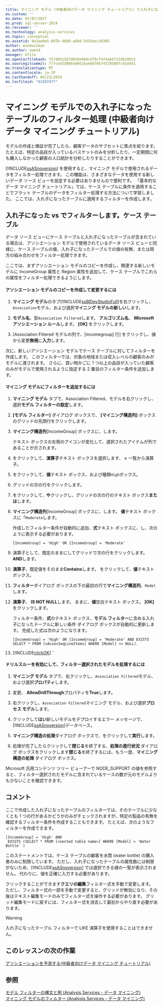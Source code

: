 ```yaml
---
title: マイニング モデル (中級者向けデータ マイニング チュートリアル) で入れ子になったテーブルをフィルター処理 |Microsoft Docs
ms.custom: ''
ms.date: 03/07/2017
ms.prod: sql-server-2014
ms.reviewer: ''
ms.technology: analysis-services
ms.topic: conceptual
ms.assetid: 0a3ae0e5-897b-4898-a60d-5455eec3d305
author: minewiskan
ms.author: owend
manager: kfile
ms.openlocfilehash: f57d691587d658e968cd79cf4f4ab4731db29915
ms.sourcegitcommit: f7fced330b64d6616aeb8766747295807c92dd41
ms.translationtype: MT
ms.contentlocale: ja-JP
ms.lasthandoff: 04/23/2019
ms.locfileid: "63267477"
---
```

# <a name="filtering-a-nested-table-in-a-mining-model-intermediate-data-mining-tutorial"></a>マイニング モデルでの入れ子になったテーブルのフィルター処理 (中級者向けデータ マイニング チュートリアル)
  モデルの作成と検証が完了したら、顧客データのサブセットに焦点を絞ります。 たとえば、特定の品目が入っているバスケットのみを分析したり、一定期間に何も購入しなかった顧客の人口統計を分析したりすることができます。  
  
 [!INCLUDE[ssASnoversion](../includes/ssasnoversion-md.md)] を使用すると、マイニング モデルで使用されるデータをフィルター処理できます。 この機能は、さまざまなデータを使用する新しいデータ ソース ビューを設定する必要はありませんので便利です。 「基本的なデータ マイニング チュートリアル」では、ケース テーブルに条件を適用することでフラット テーブルのデータをフィルター処理する方法について学習しました。 ここでは、入れ子になったテーブルに適用するフィルターを作成します。  
  
## <a name="filters-on-nested-vs-case-tables"></a>入れ子になった vs でフィルターします。ケース テーブル  
 データ ソース ビューにケース テーブルと入れ子になったテーブルが含まれている場合は、アソシエーション モデルで使用されているデータ ソース ビューと同様に、ケース テーブルの値、入れ子になったテーブルでの値の有無、または両方の組み合わせをフィルター処理できます。  
  
 ここでは、まずアソシエーション モデルのコピーを作成し、関連する新しいモデルに IncomeGroup 属性と Region 属性を追加して、ケース テーブルでこれらの属性をフィルター処理できるようにします。  
  
#### <a name="to-create-and-modify-a-copy-of-the-association-model"></a>アソシエーション モデルのコピーを作成して変更するには  
  
1.  **マイニング モデル**のタブ[!INCLUDE[ssBIDevStudioFull](../includes/ssbidevstudiofull-md.md)]を右クリックし、`Association`モデル、および選択**マイニング モデルの新しい**します。  
  
2.  **モデル名**、型`Association Filtered`します。 **アルゴリズム名**、 **Microsoft アソシエーション ルール**します。 **[OK]** をクリックします。  
  
3.  [Association Filtered モデルの列で、[incomegroup] 行] をクリックし、値から変更**無視**に**入力**します。  
  
 次に、新しいアソシエーション モデルでケース テーブルに対してフィルターを作成します。 このフィルターでは、対象の地域または収入レベルの顧客のみがモデルに渡されます。 さらに、買い物かごに 1 つ以上の品目が入っていた顧客のみがモデルで使用されるように指定する 2 番目のフィルター条件を追加します。  
  
#### <a name="to-add-a-filter-to-a-mining-model"></a>マイニング モデルにフィルターを追加するには  
  
1.  **マイニング モデル** タブで、Association Filtered、モデルを右クリックし、選択**モデル フィルターの設定**します。  
  
2.  **[モデル フィルター]** ダイアログ ボックスで、 **[マイニング構造列]** ボックスのグリッドの先頭行をクリックします。  
  
3.  **マイニング構造列**[IncomeGroup] ボックスに、します。  
  
     テキスト ボックスの左側のアイコンが変化して、選択されたアイテムが列であることが示されます。  
  
4.  をクリックして、**演算子**テキスト ボックスを選択します、 **=** 一覧から演算子。  
  
5.  をクリックして、**値**テキスト ボックス、および種類`High`ボックス。  
  
6.  グリッドの次の行をクリックします。  
  
7.  をクリックして、**や**クリックし、グリッドの次の行のテキスト ボックス**または**します。  
  
8.  **マイニング構造列**[IncomeGroup] ボックスに、します。 **値**テキスト ボックスに「`Moderate`します。  
  
     作成したフィルター条件が自動的に追加、**式**テキスト ボックスに、し、次のように表示する必要があります。  
  
     `[IncomeGroup] = 'High' OR [IncomeGroup] = 'Moderate'`  
  
9. 演算子として、既定のままにしてグリッドで次の行をクリックします。 **AND**します。  
  
10. **演算子**、既定値をそのまま**Contains**します。 をクリックして、**値**テキスト ボックス。  
  
11. **フィルター**ダイアログ ボックスの下の最初の行で**マイニング構造列**、`Model`します。  
  
12. **演算子**、 **IS NOT NULL**します。 ままに、**値**空白テキスト ボックス。 **[OK]** をクリックします。  
  
     フィルター条件、**式**のテキスト ボックス、**モデル フィルター**に含める入れ子になったテーブルに新しい条件 ダイアログ ボックスが自動的に更新します。 完成した式は次のようになります。  
  
     `[IncomeGroup] = 'High' OR [IncomeGroup] = 'Moderate' AND EXISTS SELECT * FROM [vAssocSeqLineItems] WHERE [Model] <> NULL).`  
  
13. [!INCLUDE[clickOK](../includes/clickok-md.md)] ``  
  
#### <a name="to-enable-drillthrough-and-to-process-the-filtered-model"></a>ドリルスルーを有効にして、フィルター選択されたモデルを処理するには  
  
1.  **マイニング モデル** タブで、右クリックし、`Association Filtered`モデル、および選択**プロパティ**します。  
  
2.  変更、 **AllowDrillThrough**プロパティを**True**します。  
  
3.  右クリックし、`Association Filtered`マイニング モデル、および選択**プロセス モデル**します。  
  
4.  クリックして**はい**新しいモデルをデプロイするエラー メッセージで、[!INCLUDE[ssASnoversion](../includes/ssasnoversion-md.md)]データベース。  
  
5.  **マイニング構造の処理**ダイアログ ボックスで、をクリックして**実行**します。  
  
6.  処理が完了したらクリックして**閉じる**を終了する、**処理の進行状況** ダイアログ ボックスをクリックします**閉じる**を終了するには、もう一度、**マイニング構造の処理**  ダイアログ ボックス。  
  
 Microsoft 汎用コンテンツ ツリー ビューアーで NODE_SUPPORT の値を参照すると、フィルター選択されたモデルに含まれているケースの数が元のモデルよりも少ないことを確認できます。  
  
## <a name="remarks"></a>コメント  
 ここで作成した入れ子になったテーブルのフィルターでは、そのテーブルに少なくとも 1 つの行があるかどうかのみがチェックされますが、特定の製品の有無を確認するフィルター条件を作成することもできます。  たとえば、次のようなフィルターを作成できます。  
  
```  
[IncomeGroup] = 'High' AND  
 EXISTS (SELECT * FROM [<nested table name>] WHERE [Model] = 'Water Bottle' )   
```  
  
 このステートメントでは、ケース テーブルの顧客を水筒 (water bottle) の購入者のみに制限しています。 ただし、入れ子になったテーブルの属性数には制限がないため、[!INCLUDE[ssASnoversion](../includes/ssasnoversion-md.md)] では選択できる値の一覧が表示されません。 代わりに、値を正確に入力する必要があります。  
  
 クリックすることができます**クエリの編集**フィルター式を手動で変更します。 ただし、フィルター式の一部を手動で変更すると、グリッドが無効になり、その後はテキスト編集モードのみでフィルター式を操作する必要があります。 グリッド編集モードに戻すには、フィルター式を消去して最初からやり直す必要があります。  
  
> [!WARNING]  
>  入れ子になったテーブル フィルターで LIKE 演算子を使用することはできません。  
  
## <a name="next-task-in-lesson"></a>このレッスンの次の作業  
 [アソシエーションを予測する&#40;中級者向けデータ マイニング チュートリアル&#41;](../../2014/tutorials/predicting-associations-intermediate-data-mining-tutorial.md)  
  
## <a name="see-also"></a>参照  
 [モデル フィルターの構文と例 (Analysis Services - データ マイニング)](../../2014/analysis-services/data-mining/model-filter-syntax-and-examples-analysis-services-data-mining.md)   
 [マイニング モデルのフィルター &#40;Analysis Services - データ マイニング&#41;](../../2014/analysis-services/data-mining/filters-for-mining-models-analysis-services-data-mining.md)  
  
  
